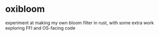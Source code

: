 # oxibloom
experiment at making my own bloom filter in rust, with some extra work exploring FFI and OS-facing code
